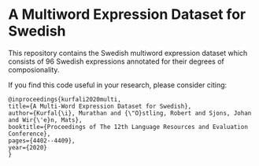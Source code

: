 # A Multiword Expression Dataset for Swedish

This repository contains the Swedish multiword expression dataset which consists of 96 Swedish expressions annotated for their degrees of composionality.

If you find this code useful in your research, please consider citing:

    @inproceedings{kurfali2020multi, 
    title={A Multi-Word Expression Dataset for Swedish},
    author={Kurfal{\i}, Murathan and {\"O}stling, Robert and Sjons, Johan and Wir{\'e}n, Mats},
    booktitle={Proceedings of The 12th Language Resources and Evaluation Conference},
    pages={4402--4409},
    year={2020}
    }
